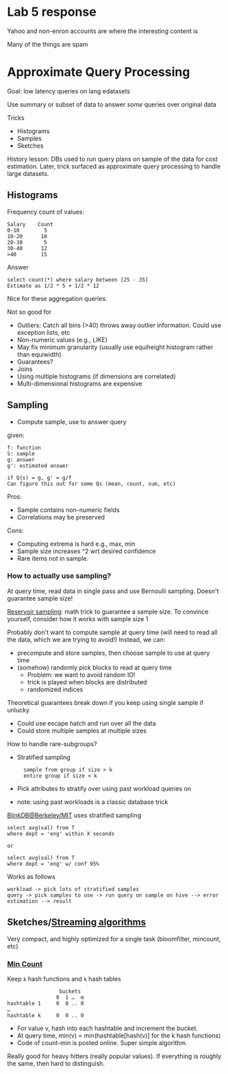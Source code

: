 # Lab 5 response

Yahoo and non-enron accounts are where the interesting content is

Many of the things are spam

# Approximate Query Processing


Goal: low latency queries on lang edatasets
      
Use summary or subset of data to answer _some_ queries over original data

Tricks

* Histograms
* Samples
* Sketches

History lesson:  DBs used to run query plans on sample of the data for cost estimation.  Later, trick surfaced as approximate query processing to handle large datasets.

## Histograms

Frequency count of values:

    Salary    Count
    0-10        5
    10-20      10
    20-30       5
    30-40      12
    >40        15

Answer

    select count(*) where salary between [25 - 35]
    Estimate as 1/2 * 5 + 1/2 * 12

Nice for these aggregation queries.  

Not so good for

* Outliers: Catch all bins (>40) throws away outlier information.  Could use exception lists, etc
* Non-numeric values (e.g., LIKE)
* May fix minimum granularity (usually use equiheight histogram rather than equiwidth)
* Guarantees?  
* Joins
* Using multiple histograms (if dimensions are correlated)
* Multi-dimensional histograms are expensive

## Sampling

* Compute sample, use to answer query

given:

    f: function
    S: sample
    g: answer
    g': estimated answer

    if Q(s) = g, g' = g/f
    Can figure this out for some Qs (mean, count, sum, etc)

Pros:

* Sample contains non-numeric fields
* Correlations may be preserved

Cons:

* Computing extrema is hard e.g., max, min
* Sample size increases ^2 wrt desired confidence
* Rare items not in sample.  


### How to actually use sampling?

At query time, read data in single pass and use Bernoulli sampling.  Doesn't guarantee sample size!

[Reservoir sampling](http://en.wikipedia.org/wiki/Reservoir_sampling): math trick to guarantee a sample size.  To convince yourself, consider how it works with sample size 1

Probably don't want to compute sample at query time (will need to read all the data, which we are trying to avoid!) Instead, we can:

* precompute and store samples, then choose sample to use at query time
* (somehow) randomly pick blocks to read at query time
    * Problem: we want to avoid random IO!
    * trick is played when blocks are distributed
    * randomized indices

Theoretical guarantees break down if you keep using single sample if unlucky

* Could use escape hatch and run over all the data
* Could store multiple samples at multiple sizes

How to handle rare-subgroups?

* Stratified sampling
        
        sample from group if size > k
        entire group if size < k

* Pick attributes to stratify over using past workload queries on 
* note: using past workloads is a classic database trick

[BlinkDB@Berkeley/MIT](http://blinkdb.org/) uses stratified sampling

    select avg(sal) from T 
    where dept = 'eng' within X seconds
    
    or 
    
    select avg(sal) from T
    where dept = 'eng' w/ conf 95%
    
Works as follows

    workload -> pick lots of stratified samples 
    query -> pick samples to use -> run query on sample on hive --> error estimation --> result

        
## Sketches/[Streaming algorithms](http://en.wikipedia.org/wiki/Streaming_algorithm)

Very compact, and highly optimized for a single task (bloomfilter, mincount, etc)


### [Min Count](http://en.wikipedia.org/wiki/Count-Min_sketch)

Keep `k` hash functions and `k` hash tables

                     buckets
                    0  1 …  m
    hashtable 1     0  0 .. 0
    …
    hashtable k     0  0 .. 0

* For value v, hash into each hashtable and increment the bucket.
* At query time, min(v) = min(hashtable[hash(v)] for the k hash functions)
* Code of count-min is posted online.  Super simple algorithm.

Really good for heavy hitters (really popular values).  If everything is roughly the same, then hard to distinguish.

